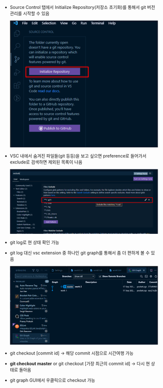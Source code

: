 - Source Control 탭에서 Initialize Repository(저장소 초기화)를 통해서 git 버전 관리를 시작할 수 있음
    
    ![Untitled](../assets/2b65ca9b6e08.png)
    

- VSC 내에서 숨겨진 파일들(git 등등)을 보고 싶으면 preference로 들어가서 exclude로 검색하면 제외된 목록이 나옴
    
    ![Untitled](../assets/142247648b4f.png)
    

- git log로 현 상태 확인 가능
- git log 대신 vsc extension 중 하나인 git graph를 통해서 좀 더 편하게 볼 수 있음
    
    ![Untitled](../assets/d8fe2914fba7.png)
    

- git checkout [commit id] → 해당 commit 시점으로 시간여행 가능
- **git checkout master** or git checkout [가장 최근의 commit id] → 다시 현 상태로 돌아옴
- git graph GUI에서 우클릭으로 checkout 가능